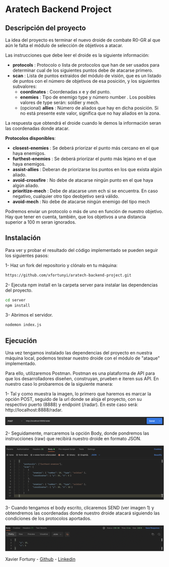 # Aratech Backend Project

## Descripción del proyecto

La idea del proyecto es terminar el nuevo droide de combate R0-GR al que aún le falta el módulo de selección de objetivos a atacar.

Las instrucciones que debe leer el droide es la siguiente información:

- **protocols** : Protocolo o lista de protocolos que han de ser usados para determinar cual de los siguientes puntos debe de atacarse primero.
- **scan** : Lista de puntos extraidos del módulo de visión, que es un listado de puntos con el número de objetivos de esa posición, y los siguientes subvalores:
  - **coordinates** : Coordenadas x e y del punto.
  - **enemies** : Tipo de enemigo type y número number . Los posibles valores de type serán: soldier y mech.
  - (opcional) **allies** : Número de aliados que hay en dicha posición. Si no está presente este valor, significa que no hay aliados en la zona.

La respuesta que obtendrá el droide cuando le demos la información seran las coordenadas donde atacar.

**Protocolos disponibles**:

- **closest-enemies** : Se deberá priorizar el punto más cercano en el que haya enemigos.
- **furthest-enemies** : Se deberá priorizar el punto más lejano en el que haya enemigos.
- **assist-allies** : Deberan de priorizarse los puntos en los que exista algún aliado.
- **avoid-crossfire** : No debe de atacarse ningún punto en el que haya algún aliado.
- **prioritize-mech** : Debe de atacarse unm ech si se encuentra. En caso negativo, cualquier otro tipo deobjetivo será válido.
- **avoid-mech** : No debe de atacarse ningún enemigo del tipo mech

Podremos enviar un protocolo o más de uno en función de nuestro objetivo. Hay que tener en cuenta, también, que los objetivos a una distancia superior a 100 m seran ignorados.

## Instalación

Para ver y probar el resultado del código implementado se pueden seguir los siguientes pasos:

1- Haz un fork del repositorio y clónalo en tu máquina:

```bash
https://github.com/xfortunyi/aratech-backend-project.git
```

2- Ejecuta npm install en la carpeta server para instalar las dependencias del proyecto.

```bash
cd server
npm install
```

3- Abrimos el servidor.

```bash
nodemon index.js
```

## Ejecución

Una vez tengamos instalado las dependencias del proyecto en nuestra máquina local, podemos testear nuestro droide con el módulo de "ataque" implementado.

Para ello, utilizaremos Postman. Postman es una plataforma de API para que los desarrolladores diseñen, construyan, prueben e iteren sus API. En nuestro caso lo probaremos de la siguiente manera:

1- Tal y como muestra la imagen, lo primero que haremos es marcar la opción POST, seguido de la url donde se aloja el proyecto, con su respectivo puerto (8888) y endpoint (/radar). En este caso será: http://localhost:8888/radar.

<div align=center>
<img src='./server/assets/postman/request.png'>
</div>

2- Seguidamente, marcaremos la opción Body, donde pondremos las instrucciones (raw) que recibirá nuestro droide en formato JSON.

<div align=center>
<img src='./server/assets/postman/body.png'>
</div>

3- Cuando tengamos el body escrito, clicaremos SEND (ver imagen 1) y obtendremos las coordenadas donde nuestro droide atacará siguiendo las condiciones de los protocolos aportados.

<div align=center>
<img src='./server/assets/postman/response.png'>
</div>

Xavier Fortuny - [Github](https://github.com/xfortunyi) - [Linkedin](https://www.linkedin.com/in/xavifortuny/)

